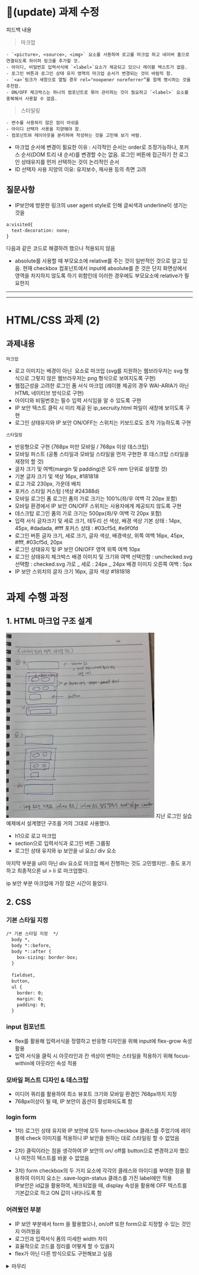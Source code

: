 # 📍(update) 과제 수정

피드백 내용

> 마크업

    - `<picture>, <source>, <img>` 요소를 사용하여 로고를 마크업 하고 네이버 홈으로 연결되도록 하이퍼 링크를 추가할 것.
    - 아이디, 비밀번호 입력서식에 `<label>`요소가 제공되고 있으나 레이블 텍스트가 없음.
    - 로그인 버튼과 로그인 상태 유지 영역의 마크업 순서가 변경되는 것이 바람직 함.
    - `<a>`링크가 새창으로 열릴 경우 rel="noopener noreferrer”를 함께 명시하는 것을 추천함.
    - ON/OFF 체크박스는 하나의 컴포넌트로 묶어 관리하는 것이 필요하고 `<label>` 요소를 중복해서 사용할 수 없음.

> 스타일링

    - 변수를 사용하지 않은 점이 아쉬움
    - 아이디 선택자 사용을 지양해야 함.
    - 컴포넌트와 레이아웃을 분리하여 작성하는 것을 고민해 보기 바람.

- 마크업 순서에 변경이 필요한 이유 : 시각적인 순서는 order로 조정가능하나, 포커스 순서(DOM 트리 내 순서)를 변경할 수는 없음. 로그인 버튼에 접근하기 전 로그인 상태유지를 먼저 선택하는 것이 논리적인 순서
- ID 선택자 사용 지양의 이유: 유지보수, 재사용 등의 측면 고려

## 질문사항

- IP보안에 방문한 링크의 user agent style로 인해 글씨색과 underline이 생기는 것을

```
a:visited{
  text-decoration: none;
}
```

다음과 같은 코드로 해결하려 했으나 적용되지 않음

- absolute를 사용할 때 부모요소에 relative를 주는 것이 일반적인 것으로 알고 있음. 현재 checkbox 컴포넌트에서 input에 absolute를 준 것은 단지 화면상에서 영역을 차지하지 않도록 하기 위함인데 이러한 경우에도 부모요소에 relative가 필요한지

---

---

# HTML/CSS 과제 (2)

## 과제내용

`마크업`

- 로고 이미지는 배경이 아닌 <img> 요소로 마크업
  (svg를 지원하는 웹브라우저는 svg 형식으로 그렇지 않은 웹브라우저는 png 형식으로 보여지도록 구현)
- 웹접근성을 고려한 로그인 폼 서식 마크업
  (레이블 제공의 경우 WAI-ARIA가 아닌 HTML 네이티브 방식으로 구현)
- 아이디와 비밀번호는 필수 입력 서식임을 알 수 있도록 구현
- IP 보안 텍스트 클릭 시 미리 제공 된 ip_secruity.html 파일이 새창에 보이도록 구현
- 로그인 상태유지와 IP 보안 ON/OFF는 스위치는 키보드로도 조작 가능하도록 구현

`스타일링`

- 반응형으로 구현 (768px 미만 모바일 / 768px 이상 데스크탑)
- 모바일 퍼스트 (공통 스타일과 모바일 스타일을 먼저 구현한 후 데스크탑 스타일을 재정의 할 것)
- 글자 크기 및 여백(margin 및 padding)은 모두 rem 단위로 설정할 것)
- 기본 글자 크기 및 색상
  16px, #181818
- 로고
  가로 230px, 가운데 배치
- 포커스 스타일 커스텀 (색상 #24388d)
- 모바일 로그인 폼 로그인 폼의 가로 크기는 100%(좌/우 여백 각 20px 포함)
- 모바일 환경에서 IP 보안 ON/OFF 스위치는 사용자에게 제공되지 않도록 구현
- 데스크탑 로그인 폼의 가로 크기는 500px(좌/우 여백 각 20px 포함)
- 입력 서식 글자크기 및 세로 크기, 테두리 선 색상, 배경 색상
  기본 상태 : 14px, 45px, #dadada, #fff
  포커스 상태 : #03cf5d, #e9f0fd
- 로그인 버튼 글자 크기, 세로 크기, 글자 색상, 배경색상, 위쪽 여백
  16px, 45px, #fff, #03cf5d, 20px
- 로그인 상태유지 및 IP 보안 ON/OFF 영역 위쪽 여백 10px
- 로그인 상태유지 체크박스 배경 이미지 및 크기와 여백
  선택안함 : unchecked.svg
  선택함 : checked.svg
  가로 _ 세로 : 24px _ 24px
  배경 이미지 오른쪽 여백 : 5px
- IP 보안 스위치의 글자 크기 16px, 글자 색상 #181818

# 과제 수행 과정

## 1. HTML 마크업 구조 설계

<img src="https://github.com/ayleecoder/homework/blob/main/naver/IMG_4369.jpg" width="400px" height="500px"> 
지난 로그인 실습 예제에서 설계했던 구조를 거의 그대로 사용했다.

- h1으로 로고 마크업
- section으로 입력서식과 로그인 버튼 그룹핑
- 로그인 상태 유지와 ip 보안을 ul 요소/ div 요소

마지막 부분을 ul이 아닌 div 요소로 마크업 해서 진행하는 것도 고민했지만.. 중도 포기하고 최종적으론 ul > li 로 마크업했다.

ip 보안 부분 마크업에 가장 많은 시간이 들었다.

## 2. CSS

### 기본 스타일 지정

```
/* 기본 스타일 지정  */
  body *,
  body *::before,
  body *::after {
    box-sizing: border-box;
  }

  fieldset,
  button,
  ul {
    border: 0;
    margin: 0;
    padding: 0;
  }
```

### input 컴포넌트

- flex를 활용해 입력서식을 정렬하고 반응형 디자인을 위해 input에 flex-grow 속성 활용
- 입력 서식을 클릭 시 아웃라인과 칸 색상이 변하는 스타일을 적용하기 위해 focus-within에 아웃라인 속성 적용

### 모바일 퍼스트 디자인 & 데스크탑

- 미디어 쿼리를 활용하여 최소 뷰포트 크기와 모바일 환경인 768px까지 지정
- 768px이상이 될 때, IP 보안이 옵션이 활성화되도록 함

### login form

- 1차) 로그인 상태 유지와 IP 보안에 모두 form-checkbox 클래스를 주었기에 레이블에 check 이미지를 적용하니 IP 보안을 원하는 대로 스타일링 할 수 없었음

- 2차) 클릭이라는 점을 생각하여 IP 보안의 on/ off를 button으로 변경하고자 했으나 여전히 텍스트를 바꿀 수 없었음

- 3차) form checkbox의 두 가지 요소에 각각의 클래스와 아이디를 부여한 점을 활용하여 이미지 요소는 .save-login-status 클래스를 가진 label에만 적용<br>
  IP보안은 id값을 활용하여, 체크되었을 때, display 속성을 활용해 OFF 텍스트를 기본값으로 하고 ON 값이 나타나도록 함

### 어려웠던 부분

- IP 보안 부분에서 form 을 활용했으나, on/off 또한 form으로 지정할 수 있는 것인지 어려웠음
- 로그인과 입력서식 폼의 미세한 width 차이
- 효율적으로 코드를 정리를 어떻게 할 수 있을지
- flex가 아닌 다른 방식으로도 구현해보고 싶음

<details>
<summary> 마무리</summary>
IP 보안 부분에서 가장 어려움을 느꼈고 거의 반나절의 시간이 걸렸다. 이번 과제에서는 form을 중심으로  
수업시간에 했던 것들을 최대한 다시 복습해보려고 노력했다. 특히 flex 나 position이 여전히 어려운 개념들 중 하나였는데 이번 과제를 통해서 어떻게 써야할 지를 이해할 수 있었다. <br>
<br>
첫번째 과제 때는 무작정 수업시간 예제들을 다시 돌아가 찾느니라 전체적인 구조를 생각하기 보다는 그냥 결과물만 똑같이 만들어낸다는 느낌이 있었는데, 이번에는 구조를 짜는 것부터 찬찬히 하면서 컴포넌트 단위로 조립해나간다는 것이 어떤 것인지를 조금이나마 알게된 것 같다.
<br>
<br>
또, 개발자 도구와 더더욱 친해진 것 같다. 일단 짠 코드가 화면상에 나타나지 않으면 당황하기 보다는 우선 개발자도구를 열어 그 지점을 찾아보면서 코드를 고쳐나가는 과정에 조금 재미가 생긴 것 같다.

</details>
